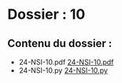 # Dossier : 10
 
 ## Contenu du dossier : 
- 24-NSI-10.pdf [24-NSI-10.pdf](./24-NSI-10.pdf)
- 24-NSI-10.py [24-NSI-10.py](./24-NSI-10.py)
